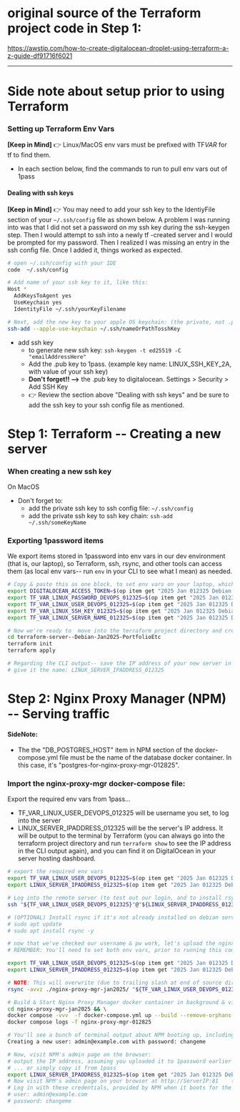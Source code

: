 # original source of the Terraform project code in Step 1:

https://awstip.com/how-to-create-digitalocean-droplet-using-terraform-a-z-guide-df91716f6021

---

# Side note about setup prior to using Terraform

### Setting up Terraform Env Vars

**[Keep in Mind]**
👉 Linux/MacOS env vars must be prefixed with TF*VAR* for tf to find them.

- In each section below, find the commands to run to pull env vars out of 1pass

#### Dealing with ssh keys

**[Keep in Mind]**
👉 You may need to add your ssh key to the IdentiyFile section of your `~/.ssh/config` file as shown below. A problem I was running into was that I did not set a password on my ssh key during the ssh-keygen step. Then I would attempt to ssh into a newly tf -created server and I would be prompted for my password. Then I realized I was missing an entry in the ssh config file. Once I added it, things worked as expected.

```bash
# open ~/.ssh/config with your IDE
code  ~/.ssh/config

# Add name of your ssh key to it, like this:
Host *
  AddKeysToAgent yes
  UseKeychain yes
  IdentityFile ~/.ssh/yourKeyFilename

# Next, add the new key to your apple OS keychain: (the private, not .pub key)
ssh-add --apple-use-keychain ~/.ssh/nameOrPathTosshKey

```

- add ssh key
  - to generate new ssh key: `ssh-keygen -t ed25519 -C "emailAddressHere"`
  - Add the .pub key to 1pass. (example key name: LINUX_SSH_KEY_2A, with value of your ssh key)
  - **Don't forget!! -->** the .pub key to digitalocean. Settings > Security > Add SSH Key
  - 👉 Review the section above "Dealing with ssh keys" and be sure to add the ssh key to your ssh config file as mentioned.

# Step 1: Terraform -- Creating a new server

### When creating a new ssh key

On MacOS

- Don't forget to:
  - add the private ssh key to ssh config file: `~/.ssh/config`
  - add the private ssh key to ssh key chain: `ssh-add ~/.ssh/someKeyName`

### Exporting 1password items

We export items stored in 1password into env vars in our dev environment (that is, our laptop), so Terraform, ssh, rsync, and other tools can access them (as local env vars-- run `env` in your CLI to see what I mean) as needed.

```bash
# Copy & paste this as one block, to set env vars on your laptop, which will be set into the terraform script
export DIGITALOCEAN_ACCESS_TOKEN=$(op item get "2025 Jan 012325 Debian project" --fields label=TF_VAR_DIGITAL_OCEAN_TOKEN_012325) &&
export TF_VAR_LINUX_PASSWORD_DEVOPS_012325=$(op item get "2025 Jan 012325 Debian project" --fields label=LINUX_PASSWORD_DEVOPS_012325) &&
export TF_VAR_LINUX_USER_DEVOPS_012325=$(op item get "2025 Jan 012325 Debian project" --fields label=LINUX_USER_DEVOPS_012325) &&
export TF_VAR_LINUX_SSH_KEY_012325=$(op item get "2025 Jan 012325 Debian project" --fields label=LINUX_SSH_KEY_012325) &&
export TF_VAR_LINUX_SERVER_NAME_012325=$(op item get "2025 Jan 012325 Debian project" --fields label=LINUX_SERVER_NAME_012325)

# Now we're ready to  move into the terraform project directory and create a new server.
cd terraform-server--Debian-Jan2025-PortfolioEtc
terraform init
terraform apply

# Regarding the CLI output-- save the IP address of your new server in 1pass:
# give it the name: LINUX_SERVER_IPADDRESS_012325
```

# Step 2: Nginx Proxy Manager (NPM) -- Serving traffic

#### SideNote:

- The the "DB_POSTGRES_HOST" item in NPM section of the docker-compose.yml file must be the name of the database docker container. In this case, it's "postgres-for-nginx-proxy-mgr-012825".

### Import the nginx-proxy-mgr docker-compose file:

Export the required env vars from 1pass...

- TF_VAR_LINUX_USER_DEVOPS_012325 will be username you set, to log into the server
- LINUX_SERVER_IPADDRESS_012325 will be the server's IP address. It will be output to the terminal by Terraform (you can always go into the terraform project directory and run `terraform show` to see the IP address in the CLI output again), and you can find it on DigitalOcean in your server hosting dashboard.

```bash
# export the required env vars
export TF_VAR_LINUX_USER_DEVOPS_012325=$(op item get "2025 Jan 012325 Debian project" --fields label=LINUX_USER_DEVOPS_012325) && \
export LINUX_SERVER_IPADDRESS_012325=$(op item get "2025 Jan 012325 Debian project" --fields label=LINUX_SERVER_IPADDRESS_012325)

# Log into the remote server (to test out our login, and to install rsync for transferring files)
ssh "${TF_VAR_LINUX_USER_DEVOPS_012325}"@"${LINUX_SERVER_IPADDRESS_012325}"

# (OPTIONAL) Install rsync if it's not already installed on debian server.  I updated the terraform file to install it automatically:
# sudo apt update
# sudo apt install rsync -y

# now that we've checked our username & pw work, let's upload the nginx proxy manager directory (from our laptop, of course, not the server)
# REMEMBER: You'll need to set both env vars, prior to running this command-- such as if you opened a new terminal window.

export TF_VAR_LINUX_USER_DEVOPS_012325=$(op item get "2025 Jan 012325 Debian project" --fields label=LINUX_USER_DEVOPS_012325) && \
export LINUX_SERVER_IPADDRESS_012325=$(op item get "2025 Jan 012325 Debian project" --fields label=LINUX_SERVER_IPADDRESS_012325)

# NOTE: This will overwrite (due to trailing slash at end of source dir) any existing directory of the same name & location on your server.
rsync -avvz ./nginx-proxy-mgr-jan2025/ "${TF_VAR_LINUX_USER_DEVOPS_012325}"@"${LINUX_SERVER_IPADDRESS_012325}":~/nginx-proxy-mgr-jan2025

# Build & Start Nginx Proxy Manager docker container in background & view its logs
cd nginx-proxy-mgr-jan2025 && \
docker compose -vvv  -f docker-compose.yml up --build --remove-orphans -d && \
docker compose logs -f nginx-proxy-mgr-012825

# You'll see a bunch of terminal output about NPM booting up, including this line:
Creating a new user: admin@example.com with password: changeme

# Now, visit NPM's admin page on the browser:
# output the IP address, assuming you uploaded it to 1password earlier
# ... or simply copy it from 1pass
export LINUX_SERVER_IPADDRESS_012325=$(op item get "2025 Jan 012325 Debian project" --fields label=LINUX_SERVER_IPADDRESS_012325) && echo "${LINUX_SERVER_IPADDRESS_012325}"
# Now visit NPM's admin page on your browser at http://ServerIP:81    (that is, at port 81.)
# Log in with these credentials, provided by NPM when it boots for the first time:
# user: admin@example.com
# password: changeme

```
